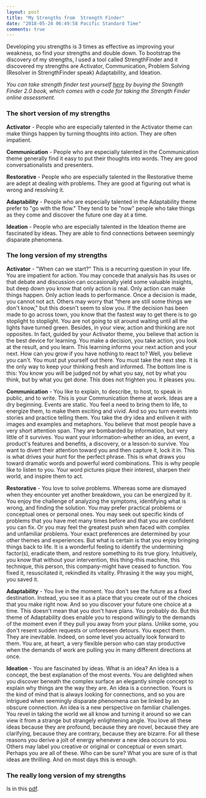 ```yaml
---
layout: post
title: "My Strengths from  Strength Finder"
date: "2018-05-24 06:49:58 Pacific Standard Time"
comments: true
---
```


Developing you strengths is 3 times as effective as improving your weakness, so find your strengths and double down. To bootstrap the discovery of my strengths, I used a tool called StrengthFinder and it discovered my strengths are Activator, Communication, Problem Solving (Resolver in StrengthFinder speak) Adaptability, and Ideation.

*You can take strength finder test yourself [here](https://www.gallupstrengthscenter.com/) by buying the Strength Finder 2.0 book, which comes with a code for taking the Strength Finder online assessment.*

### The short version of my strengths

**Activator** - People who are especially talented in the Activator theme can
make things happen by turning thoughts into action. They are
often impatient.

**Communication** - People who are especially talented in the Communication
theme generally find it easy to put their thoughts into words.
They are good conversationalists and presenters.

**Restorative** - People who are especially talented in the Restorative theme are
adept at dealing with problems. They are good at figuring out
what is wrong and resolving it.

**Adaptability** - People who are especially talented in the Adaptability theme
prefer to "go with the flow." They tend to be "now" people who
take things as they come and discover the future one day at a
time.

**Ideation** - People who are especially talented in the Ideation theme are
fascinated by ideas. They are able to find connections between
seemingly disparate phenomena.



### The long version of my strengths

**Activator** - "When can we start?" This is a recurring question in your life. You are impatient for action. You may
concede that analysis has its uses or that debate and discussion can occasionally yield some
valuable insights, but deep down you know that only action is real. Only action can make things
happen. Only action leads to performance. Once a decision is made, you cannot not act. Others may
worry that "there are still some things we don't know," but this doesn't seem to slow you. If the
decision has been made to go across town, you know that the fastest way to get there is to go
stoplight to stoplight. You are not going to sit around waiting until all the lights have turned green.
Besides, in your view, action and thinking are not opposites. In fact, guided by your Activator theme,
you believe that action is the best device for learning. You make a decision, you take action, you look
at the result, and you learn. This learning informs your next action and your next. How can you grow if
you have nothing to react to? Well, you believe you can't. You must put yourself out there. You must
take the next step. It is the only way to keep your thinking fresh and informed. The bottom line is this:
You know you will be judged not by what you say, not by what you think, but by what you get done.
This does not frighten you. It pleases you.

**Communication** - You like to explain, to describe, to host, to speak in public, and to write. This is your Communication
theme at work. Ideas are a dry beginning. Events are static. You feel a need to bring them to life, to
energize them, to make them exciting and vivid. And so you turn events into stories and practice
telling them. You take the dry idea and enliven it with images and examples and metaphors. You
believe that most people have a very short attention span. They are bombarded by information, but
very little of it survives. You want your information-whether an idea, an event, a product's features
and benefits, a discovery, or a lesson-to survive. You want to divert their attention toward you and
then capture it, lock it in. This is what drives your hunt for the perfect phrase. This is what draws you
toward dramatic words and powerful word combinations. This is why people like to listen to you. Your
word pictures pique their interest, sharpen their world, and inspire them to act.

**Restorative** - You love to solve problems. Whereas some are dismayed when they encounter yet another
breakdown, you can be energized by it. You enjoy the challenge of analyzing the symptoms,
identifying what is wrong, and finding the solution. You may prefer practical problems or conceptual
ones or personal ones. You may seek out specific kinds of problems that you have met many times
before and that you are confident you can fix. Or you may feel the greatest push when faced with
complex and unfamiliar problems. Your exact preferences are determined by your other themes and
experiences. But what is certain is that you enjoy bringing things back to life. It is a wonderful feeling
to identify the undermining factor(s), eradicate them, and restore something to its true glory.
Intuitively, you know that without your intervention, this thing-this machine, this technique, this
person, this company-might have ceased to function. You fixed it, resuscitated it, rekindled its
vitality. Phrasing it the way you might, you saved it.

**Adaptability** - You live in the moment. You don't see the future as a fixed destination. Instead, you see it as a place
that you create out of the choices that you make right now. And so you discover your future one
choice at a time. This doesn't mean that you don't have plans. You probably do. But this theme of
Adaptability does enable you to respond willingly to the demands of the moment even if they pull you
away from your plans. Unlike some, you don't resent sudden requests or unforeseen detours. You
expect them. They are inevitable. Indeed, on some level you actually look forward to them. You are, at
heart, a very flexible person who can stay productive when the demands of work are pulling you in
many different directions at once.

**Ideation** - You are fascinated by ideas. What is an idea? An idea is a concept, the best explanation of the most
events. You are delighted when you discover beneath the complex surface an elegantly simple
concept to explain why things are the way they are. An idea is a connection. Yours is the kind of mind
that is always looking for connections, and so you are intrigued when seemingly disparate
phenomena can be linked by an obscure connection. An idea is a new perspective on familiar
challenges. You revel in taking the world we all know and turning it around so we can view it from a
strange but strangely enlightening angle. You love all these ideas because they are profound,
because they are novel, because they are clarifying, because they are contrary, because they are
bizarre. For all these reasons you derive a jolt of energy whenever a new idea occurs to you. Others
may label you creative or original or conceptual or even smart. Perhaps you are all of these. Who can
be sure? What you are sure of is that ideas are thrilling. And on most days this is enough.

### The really long version of my strengths
Is in this [pdf](/static/StrengthFinderIgor.pdf).
